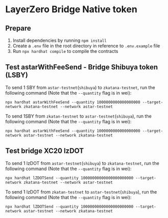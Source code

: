 # LayerZero Bridge Native token

## Prepare

1. Install dependencies by running `npm install`
2. Create a `.env` file in the root directory in reference to `.env.example` file
3. Run `npx hardhat compile` to compile the contracts

## Test astarWithFeeSend - Bridge Shibuya token (LSBY)

To send 1 SBY from `astar-testnet`(`shibuya`) to `zkatana-testnet`, run the following command (Note that the `--quantity` flag is in wei):

`npx hardhat astarWithFeeSend --quantity 1000000000000000000 --target-network zkatana-testnet --network astar-testnet`

To send  1SBY from `zkatan-testnet` to `astar-testnet`(`shibuya`), run the following command (Note that the `--quantity` flag is in wei):

`npx hardhat astarWithFeeSend --quantity 1000000000000000000 --target-network astar-testnet --network zkatana-testnet`

## Test bridge XC20 lzDOT

To send 1 lzDOT from `astar-testnet`(`shibuya`) to `zkatana-testnet`, run the following command (Note that the `--quantity` flag is in wei):

`npx hardhat lZDOTSend --quantity 10000000000000000000000 --target-network zkatana-testnet --network astar-testnet`

To send  1 lzDOT from `zkatan-testnet` to `astar-testnet`(`shibuya`), run the following command (Note that the `--quantity` flag is in wei):

`npx hardhat lZDOTSend --quantity 10000000000000000000000 --target-network astar-testnet --network zkatana-testnet`